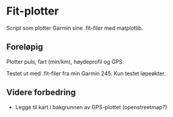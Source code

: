 # Fit-plotter

Script som plotter Garmin sine .fit-filer med matplotlib.

## Foreløpig
Plotter puls, fart (min/km), høydeprofil og GPS.

Testet ut med .fit-filer fra min Garmin 245.
Kun testet løpeøkter.

## Videre forbedring
 - Legge til kart i bakgrunnen av GPS-plottet (openstreetmap?)
